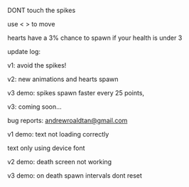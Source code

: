 DONT touch the spikes

use < > to move

hearts have a 3% chance to spawn if your health is under 3

update log:

v1: avoid the spikes!

v2: new animations and hearts spawn

v3 demo: spikes spawn faster every 25 points, 

v3: coming soon...

bug reports:
andrewroaldtan@gmail.com

v1 demo: text not loading correctly
  
text only using device font

v2 demo: death screen not working

v3 demo: on death spawn intervals dont reset
